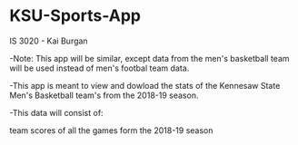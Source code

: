 # KSU-Sports-App

IS 3020 - Kai Burgan

-Note: This app will be similar, except data from the men's basketball team will be used instead of men's footbal team data.

-This app is meant to view and dowload the stats of the Kennesaw State Men's Basketball team's from the 2018-19 season.

-This data will consist of:

 team scores of all the games form the 2018-19 season
